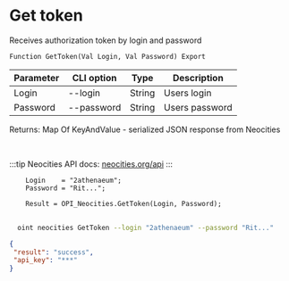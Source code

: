 ﻿---
sidebar_position: 2
---

# Get token
 Receives authorization token by login and password



`Function GetToken(Val Login, Val Password) Export`

  | Parameter | CLI option | Type | Description |
  |-|-|-|-|
  | Login | --login | String | Users login |
  | Password | --password | String | Users password |

  
  Returns:  Map Of KeyAndValue - serialized JSON response from Neocities

<br/>

:::tip
Neocities API docs: [neocities.org/api](https://neocities.org/api)
:::
<br/>


```bsl title="Code example"
    Login    = "2athenaeum";
    Password = "Rit...";

    Result = OPI_Neocities.GetToken(Login, Password);
```



```sh title="CLI command example"
    
  oint neocities GetToken --login "2athenaeum" --password "Rit..."

```

```json title="Result"
{
 "result": "success",
 "api_key": "***"
}
```
